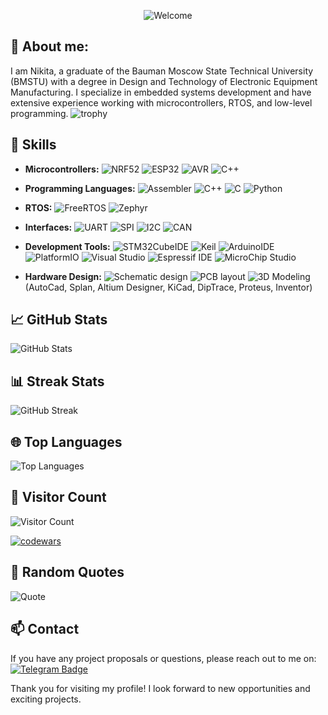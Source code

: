 <!--
<p align="center">
 <img width="1000" src="assets/github-snake.svg" alt="snake"/>
</p>
https://w.forfun.com/fetch/5c/5ce1794127b41a60cebda04164c168f8.jpeg

<p align="center">
  <img src="https://media.giphy.com/media/11kEuHSQAXXiGQ/giphy.gif?cid=ecf05e478mvpyjewqis8h3msxr4gpq524jnpw814z3uukeff&ep=v1_gifs_search&rid=giphy.gif&ct=g" alt="Welcome">
</p>-->
<p align="center">
  <img src="https://media.giphy.com/media/521ZSoqh4HByvyF6MS/giphy.gif?cid=ecf05e47btdg9bw5l0xbnun585jbnbulugyhqc9qn1e3v8ox&ep=v1_gifs_search&rid=giphy.gif&ct=g" alt="Welcome">
</p>

## 👋 About me:

I am Nikita, a graduate of the Bauman Moscow State Technical University (BMSTU) with a degree in Design and Technology of Electronic Equipment Manufacturing. I specialize in embedded systems development and have extensive experience working with microcontrollers, RTOS, and low-level programming.
![trophy](https://github-profile-trophy.vercel.app/?username=m3iz)
## 🔧 Skills

- **Microcontrollers:**
![NRF52](https://img.shields.io/badge/NRF52-purple)
![ESP32](https://img.shields.io/badge/ESP32-yellow)
![AVR](https://img.shields.io/badge/AVR-green)
![C++](https://img.shields.io/badge/PIC-orange)


- **Programming Languages:**
  ![Assembler](https://img.shields.io/badge/Assembler-red)
  ![C++](https://img.shields.io/badge/C++-blue)
  ![C](https://img.shields.io/badge/C-purple)
  ![Python](https://img.shields.io/badge/Python-grey)
- **RTOS:** 
![FreeRTOS](https://img.shields.io/badge/FreeRTOS-orange)
![Zephyr](https://img.shields.io/badge/Zephyr-blue)

- **Interfaces:**
![UART](https://img.shields.io/badge/UART-green)
![SPI](https://img.shields.io/badge/SPI-cyan)
![I2C](https://img.shields.io/badge/I2C-purple)
![CAN](https://img.shields.io/badge/CAN-orange)

- **Development Tools:** ![STM32CubeIDE](https://img.shields.io/badge/STM32CubeIDE-orange)
![Keil](https://img.shields.io/badge/Keil-green)
![ArduinoIDE](https://img.shields.io/badge/ArduinoIDE-blue)
![PlatformIO](https://img.shields.io/badge/PlatformIO-purple)
![Visual Studio](https://img.shields.io/badge/Visual%20Studio-pink)
![Espressif IDE](https://img.shields.io/badge/Espressif%20IDE-yellow)
![MicroChip Studio](https://img.shields.io/badge/MicroChip%20Studio-red)
- **Hardware Design:**
![Schematic design](https://img.shields.io/badge/Schematic%20design-green)
![PCB layout](https://img.shields.io/badge/PCB%20layout-blue)
![3D Modeling](https://img.shields.io/badge/3D%20Modeling-purple)
 (AutoCad, Splan, Altium Designer, KiCad, DipTrace, Proteus, Inventor)

## 📈 GitHub Stats

![GitHub Stats](https://github-readme-stats.vercel.app/api?username=m3iz&show_icons=true&theme=radical)

## 📊 Streak Stats
![GitHub Streak](https://github-readme-streak-stats.herokuapp.com/?user=m3iz&theme=radical)

## 🌐 Top Languages
![Top Languages](https://github-readme-stats.vercel.app/api/top-langs/?username=m3iz&layout=compact&theme=radical)

## 👀 Visitor Count
![Visitor Count](https://komarev.com/ghpvc/?username=m3iz&color=brightgreen)

[![codewars](https://www.codewars.com/users/define/badges/large)](https://www.codewars.com/users/define)   

## 💬 Random Quotes
![Quote](https://quotes-github-readme.vercel.app/api?type=horizontal&theme=radical)

<!--## 🔗 Social Links

- [LinkedIn](https://www.linkedin.com/in/your-profile)
- [Personal Website](https://your-website.com) -->

## 📫 Contact

If you have any project proposals or questions, please reach out to me on:  [![Telegram Badge](https://img.shields.io/badge/Telegram-blue?style=for-the-badge&logo=telegram&logoColor=white)](https://t.me/m3izz)
 
Thank you for visiting my profile! I look forward to new opportunities and exciting projects.
